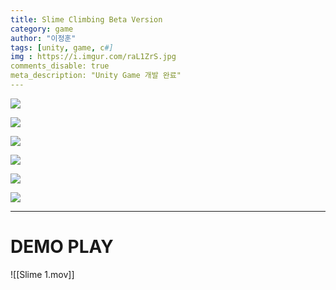 ```yaml
---
title: Slime Climbing Beta Version 
category: game
author: "이정훈"
tags: [unity, game, c#]
img : https://i.imgur.com/raL1ZrS.jpg
comments_disable: true
meta_description: "Unity Game 개발 완료"
---
```


![](https://i.imgur.com/raL1ZrS.jpg)


![](https://i.imgur.com/eqfQpcU.jpg)

![](https://i.imgur.com/F0EWOql.jpg)

![](https://i.imgur.com/UlzcMlp.jpg)

![](https://i.imgur.com/7hIzDh4.jpg)

![](https://i.imgur.com/12T0I7s.jpg)

***

# DEMO PLAY

![[Slime 1.mov]]